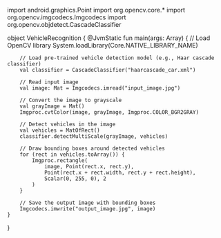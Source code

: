 import android.graphics.Point
import org.opencv.core.*
import org.opencv.imgcodecs.Imgcodecs
import org.opencv.objdetect.CascadeClassifier

object VehicleRecognition {
    @JvmStatic
    fun main(args: Array<String>) {
        // Load OpenCV library
        System.loadLibrary(Core.NATIVE_LIBRARY_NAME)

        // Load pre-trained vehicle detection model (e.g., Haar cascade classifier)
        val classifier = CascadeClassifier("haarcascade_car.xml")

        // Read input image
        val image: Mat = Imgcodecs.imread("input_image.jpg")

        // Convert the image to grayscale
        val grayImage = Mat()
        Imgproc.cvtColor(image, grayImage, Imgproc.COLOR_BGR2GRAY)

        // Detect vehicles in the image
        val vehicles = MatOfRect()
        classifier.detectMultiScale(grayImage, vehicles)

        // Draw bounding boxes around detected vehicles
        for (rect in vehicles.toArray()) {
            Imgproc.rectangle(
                image, Point(rect.x, rect.y),
                Point(rect.x + rect.width, rect.y + rect.height),
                Scalar(0, 255, 0), 2
            )
        }

        // Save the output image with bounding boxes
        Imgcodecs.imwrite("output_image.jpg", image)
    }
}
